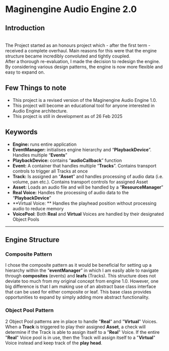 # Maginengine Audio Engine 2.0

## Introduction
<br>
The Project started as an honours project which - after the first term - 
received a complete overhaul. Main reasons for this were that the engine 
structure became incredibly convoluted and tightly coupled. <br>
After a thorough re-evaluation, I made the decision to redesign the engine.
By considering various design patterns, the engine is now more flexible
and easy to expand on.

## Few Things to note
- This project is a revised version of the Maginengine Audio Engine 1.0.
- This project will become an educational tool for anyone interested in Audio Engine architecture. 
- This project is still in development as of 26 Feb 2025

## Keywords

- **Engine:** runs entire application
- **EventManager:** initialises engine hierarchy and “**PlaybackDevice**”. Handles multiple “**Events**”
- **PlaybackDevice:** contains “**audioCallback**” function
- **Event:** A container that handles multiple “**Tracks**”. Contains transport controls to trigger all 
Tracks at once
- **Track:** Is assigned an “**Asset**” and handles processing of audio data (i.e. volume, pan etc.). 
Contains transport controls for assigned Asset
- **Asset:** Loads an audio file and will be handled by a “**ResourceManager**” 
- **Real Voice:** Handles the processing of audio data to the “**PlaybackDevice**”
- **Virtual Voice: ** Handles the playhead position without processing audio to reduce memory
- **VoicePool**: Both **Real** and **Virtual** Voices are handled by their designated Object Pools
 
---

## Engine Structure

### Composite Pattern
I chose the composite pattern as it would be beneficial for setting up a hierarchy within the 
“**eventManager**” in which I am easily able to navigate through **composites** (events) and **leafs** (Tracks). 
This structure does not deviate too much from my original concept from engine 1.0. However, one big 
difference is that I am making use of an abstract base class interface that can be used for either 
composite or leaf. This base class provides opportunities to expand by simply adding more abstract 
functionality. 

### Object Pool Pattern
2 Object Pool patterns are in place to handle "**Real**" and "**Virtual**" Voices. When a **Track** is 
triggered to play their assigned **Asset**, a check will determine if the Track is able to assign
itself to a "**Real**" Voice. If the entire "**Real**" Voice pool is in use, then the Track will assign
itself to a "**Virtual**" Voice instead and keep track of the **play head**.







